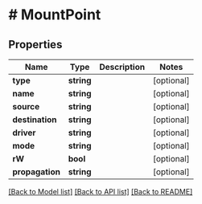 # # MountPoint

## Properties

Name | Type | Description | Notes
------------ | ------------- | ------------- | -------------
**type** | **string** |  | [optional] 
**name** | **string** |  | [optional] 
**source** | **string** |  | [optional] 
**destination** | **string** |  | [optional] 
**driver** | **string** |  | [optional] 
**mode** | **string** |  | [optional] 
**rW** | **bool** |  | [optional] 
**propagation** | **string** |  | [optional] 

[[Back to Model list]](../../README.md#documentation-for-models) [[Back to API list]](../../README.md#documentation-for-api-endpoints) [[Back to README]](../../README.md)


